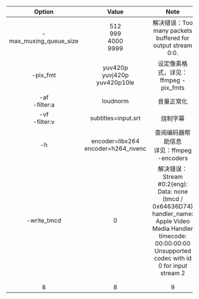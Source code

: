 |         Option         |                  Value                  |                             Note                             |
| :--------------------: | :-------------------------------------: | :----------------------------------------------------------: |
| -max_muxing_queue_size |    512<br />999<br />4000<br />9999     |  解决错误：Too many packets buffered for output stream 0:0.  |
|        -pix_fmt        | yuv420p<br />yuvj420p<br />yuv420p10le  |             设定像素格式，详见：ffmpeg -pix_fmts             |
|   -af<br />-filter:a   |                loudnorm                 |                          音量正常化                          |
|   -vf<br />-filter:v   |           subtitles=input.srt           |                           烧制字幕                           |
|           -h           | encoder=libx264<br />encoder=h264_nvenc |        查阅编码器帮助信息<br />详见：ffmpeg -encoders        |
|      -write_tmcd       |                    0                    | 解决错误：Stream #0:2(eng): <br />Data: none (tmcd / 0x64636D74)<br/>          handler_name: Apple Video Media Handler<br/>      timecode: 00:00:00:00<br/>Unsupported codec with id 0 for input stream 2 |
|                        |                                         |                                                              |
|                        |                                         |                                                              |
|           8            |                    8                    |                              9                               |

